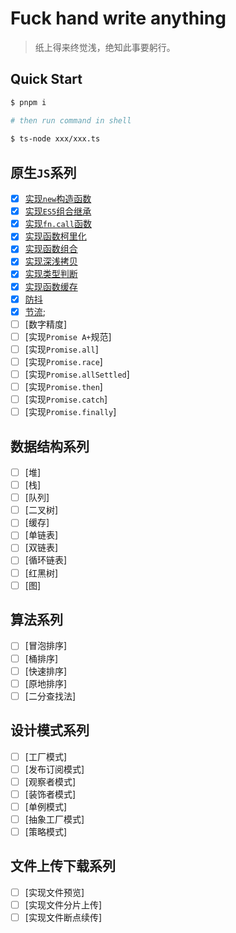 # Fuck hand write anything 

> 纸上得来终觉浅，绝知此事要躬行。

## Quick Start

```bash
$ pnpm i

# then run command in shell
 
$ ts-node xxx/xxx.ts
```


## 原生`JS`系列

- [x] [实现`new`构造函数](./docs/native-js/new/index.ts)
- [x] [实现`ES5`组合继承](./docs/native-js/extend/index.ts)
- [x] [实现`fn.call`函数](./docs/native-js/call/index.ts)
- [x] [实现函数柯里化](./docs/native-js/curry/index.ts)
- [x] [实现函数组合](./docs/native-js/compose/index.ts)
- [x] [实现深浅拷贝](./docs/native-js/clone/index.ts)
- [x] [实现类型判断](./docs/native-js/typesof/index.ts)
- [x] [实现函数缓存](./docs/native-js/cache-fn/index.ts)
- [x] [防抖](./docs/native-js/debounce/index.ts)
- [x] [节流](./docs/native-js/throttle/index.ts);
- [ ] [数字精度]
- [ ] [实现`Promise A+`规范]
- [ ] [实现`Promise.all`]
- [ ] [实现`Promise.race`]
- [ ] [实现`Promise.allSettled`]
- [ ] [实现`Promise.then`]
- [ ] [实现`Promise.catch`]
- [ ] [实现`Promise.finally`]

## 数据结构系列

- [ ] [堆]
- [ ] [栈]
- [ ] [队列]
- [ ] [二叉树]
- [ ] [缓存]
- [ ] [单链表]
- [ ] [双链表]
- [ ] [循环链表]
- [ ] [红黑树]
- [ ] [图]

## 算法系列

- [ ] [冒泡排序]
- [ ] [桶排序]
- [ ] [快速排序]
- [ ] [原地排序]
- [ ] [二分查找法]

## 设计模式系列

- [ ] [工厂模式]
- [ ] [发布订阅模式]
- [ ] [观察者模式]
- [ ] [装饰者模式]
- [ ] [单例模式]
- [ ] [抽象工厂模式]
- [ ] [策略模式]

## 文件上传下载系列

- [ ] [实现文件预览]
- [ ] [实现文件分片上传]
- [ ] [实现文件断点续传]
